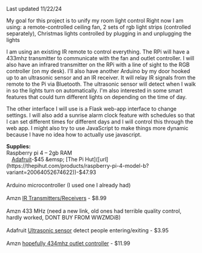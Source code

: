 Last updated 11/22/24

My goal for this project is to unify my room light control
Right now I am using: a remote-controlled ceiling fan, 2 sets of rgb light strips (controlled separately), Christmas lights controlled by plugging in and unplugging the lights

I am using an existing IR remote to control everything. The RPi will have a 433mhz transmitter to communicate with the fan and outlet controller. I will also have an infrared transmitter on the RPi with a line of sight to the RGB controller (on my desk). I'll also have another Arduino by my door hooked up to an ultrasonic sensor and an IR receiver. It will relay IR signals from the remote to the Pi via Bluetooth. The ultrasonic sensor will detect when I walk in so the lights turn on automatically.  I'm also interested in some smart features that could turn different lights on depending on the time of day.

The other interface I will use is a Flask web-app interface to change settings. I will also add a sunrise alarm clock feature with schedules so that I can set different times for different days and I will control this through the web app. I might also try to use JavaScript to make things more dynamic because I have no idea how to actually use javascript.

**Supplies:**  
Raspberry pi 4 – 2gb RAM
<br>&emsp;[Adafruit]([url](https://www.adafruit.com/product/4292))-$45 &emsp; [The Pi Hut]([url](https://thepihut.com/products/raspberry-pi-4-model-b?variant=20064052674622))-$47.93
 <br><br>
Arduino microcontroller (I used one I already had)
<br><br>
Amzn [IR Transmitters/Receivers]([url](https://www.amazon.com/Digital-Receiver-Transmitter-Electronic-Building/dp/B08X2MFS6S/ref=sr_1_2?dib=eyJ2IjoiMSJ9.aJOx9fQwnkAVp8ySr3ecbRU6Ax5kxsufhF76TwJK6SlmaxP38SJRiJ509bwu4LzsaOviqB3oYKXr_xXIvYpDpis5e4TdI0SAdQPuWcQhBplSyEedqbVpERAMn3UzFhvUsonx3EokVB6XcBfyNUZ2-jGNPosOntRLPvVxT6qkdCudoB6ijmhQX2OZrqb94rvKEQKyygj2_9SAoh4sk1kGhLW5er_gAzuRIf0yTlpIgVM.5ygud8gTDVuMW2BaCBhto6AsO0aTqztflo2E7ofZCn0&dib_tag=se&keywords=raspberry%2Bpi%2Bir%2Breceiver&qid=1727442141&sr=8-2&th=1)) - $8.99
<br><br>
Amzn 433 MHz (need a new link, old ones had terrible quality control, hardly worked, DONT BUY FROM WWZMDiB)
<br><br>
Adafruit [Ultrasonic sensor]([url](https://www.adafruit.com/product/3942)) detect people entering/exiting - $3.95
<br><br>
Amzn [hopefully 434mhz outlet controller]([url](https://www.amazon.com/gp/product/B0CZL49XRC/ref=ox_sc_act_title_4?smid=A1LP08NKVFAI79&psc=1)) - $11.99
